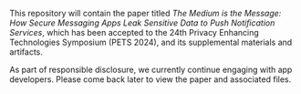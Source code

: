 This repository will contain the paper titled *The Medium is the Message: How Secure Messaging Apps Leak Sensitive Data to Push Notification Services*, which has been accepted to the 24th Privacy Enhancing Technologies Symposium (PETS 2024), and its supplemental materials and artifacts.

As part of responsible disclosure, we currently continue engaging with app developers. Please come back later to view the paper and associated files.

